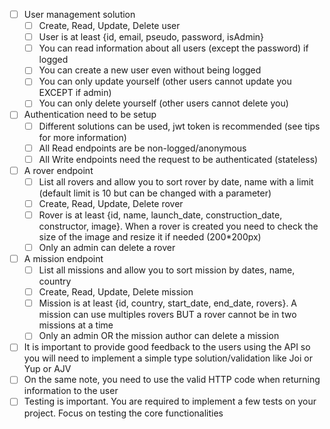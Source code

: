 - [ ] User management solution
    - [ ] Create, Read, Update, Delete user
    - [ ] User is at least {id, email, pseudo, password, isAdmin}
    - [ ] You can read information about all users (except the password) if logged
    - [ ] You can create a new user even without being logged
    - [ ] You can only update yourself (other users cannot update you EXCEPT if admin)
    - [ ] You can only delete yourself (other users cannot delete you)
- [ ] Authentication need to be setup
  - [ ] Different solutions can be used, jwt token is recommended (see tips for more information)
  - [ ] All Read endpoints are be non-logged/anonymous 
  - [ ] All Write endpoints need the request to be authenticated (stateless)
- [ ] A rover endpoint
  - [ ] List all rovers and allow you to sort rover by date, name with a limit (default limit is 10 but can be changed with a parameter)
  - [ ] Create, Read, Update, Delete rover
  - [ ] Rover is at least {id, name, launch_date, construction_date, constructor, image}. When a rover is created you need to check the size of the image and resize it if needed (200*200px)
  - [ ] Only an admin can delete a rover
- [ ] A mission endpoint
  - [ ] List all missions and allow you to sort mission by dates, name, country
  - [ ] Create, Read, Update, Delete mission
  - [ ] Mission is at least {id, country, start_date, end_date, rovers}. A mission can use multiples rovers BUT a rover cannot be in two missions at a time
  - [ ] Only an admin OR the mission author can delete a mission
- [ ] It is important to provide good feedback to the users using the API so you will need to implement a simple type solution/validation like Joi or Yup or AJV
- [ ] On the same note, you need to use the valid HTTP code when returning information to the user
- [ ] Testing is important. You are required to implement a few tests on your project. Focus on testing the core functionalities